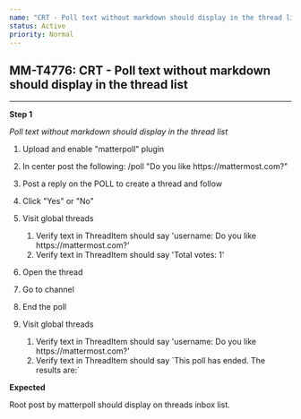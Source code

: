 ```yaml
---
name: "CRT - Poll text without markdown should display in the thread list"
status: Active
priority: Normal
---
```


## MM-T4776: CRT - Poll text without markdown should display in the thread list

---

**Step 1**

_Poll text without markdown should display in the thread list_

1. Upload and enable "matterpoll" plugin

2. In center post the following: /poll "Do you like https\://mattermost.com?"

3. Post a reply on the POLL to create a thread and follow

4. Click "Yes" or "No"

5. Visit global threads

   1. Verify text in ThreadItem should say 'username: Do you like https\://mattermost.com?'
   2. Verify text in ThreadItem should say 'Total votes: 1'

6. Open the thread

7. Go to channel

8. End the poll

9. Visit global threads

   1. Verify text in ThreadItem should say 'username: Do you like https\://mattermost.com?'
   2. Verify text in ThreadItem should say \`This poll has ended. The results are:\`

**Expected**

Root post by matterpoll should display on threads inbox list.
